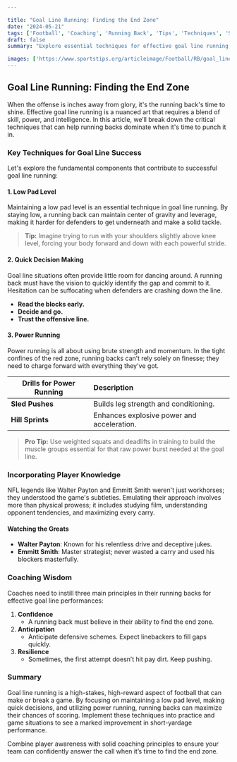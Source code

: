 ```yaml
---

title: "Goal Line Running: Finding the End Zone"
date: "2024-05-21"
tags: ['Football', 'Coaching', 'Running Back', 'Tips', 'Techniques', 'Strategy', 'Goal Line']
draft: false
summary: "Explore essential techniques for effective goal line running, including low pad level, quick decision making, and power running, to consistently find the end zone."

images: ['https://www.sportstips.org/articleimage/Football/RB/goal_line_running_finding_the_end_zone.webp']
---
```


## Goal Line Running: Finding the End Zone

When the offense is inches away from glory, it's the running back's time to shine. Effective goal line running is a nuanced art that requires a blend of skill, power, and intelligence. In this article, we’ll break down the critical techniques that can help running backs dominate when it's time to punch it in.

### Key Techniques for Goal Line Success

Let's explore the fundamental components that contribute to successful goal line running:

#### 1. **Low Pad Level**

Maintaining a low pad level is an essential technique in goal line running. By staying low, a running back can maintain center of gravity and leverage, making it harder for defenders to get underneath and make a solid tackle.

> **Tip:** Imagine trying to run with your shoulders slightly above knee level, forcing your body forward and down with each powerful stride.

#### 2. **Quick Decision Making**

Goal line situations often provide little room for dancing around. A running back must have the vision to quickly identify the gap and commit to it. Hesitation can be suffocating when defenders are crashing down the line.

- **Read the blocks early.**
- **Decide and go.**
- **Trust the offensive line.**

#### 3. **Power Running**

Power running is all about using brute strength and momentum. In the tight confines of the red zone, running backs can’t rely solely on finesse; they need to charge forward with everything they've got.

| Drills for Power Running | Description |
|--------------------------|:------------|
| **Sled Pushes**          | Builds leg strength and conditioning. |
| **Hill Sprints**         | Enhances explosive power and acceleration.  |

> **Pro Tip:** Use weighted squats and deadlifts in training to build the muscle groups essential for that raw power burst needed at the goal line.

### Incorporating Player Knowledge

NFL legends like Walter Payton and Emmitt Smith weren't just workhorses; they understood the game's subtleties. Emulating their approach involves more than physical prowess; it includes studying film, understanding opponent tendencies, and maximizing every carry.

#### Watching the Greats

- **Walter Payton**: Known for his relentless drive and deceptive jukes.
- **Emmitt Smith**: Master strategist; never wasted a carry and used his blockers masterfully.

### Coaching Wisdom

Coaches need to instill three main principles in their running backs for effective goal line performances:

1. **Confidence**
   - A running back must believe in their ability to find the end zone.
2. **Anticipation**
   - Anticipate defensive schemes. Expect linebackers to fill gaps quickly.
3. **Resilience**
   - Sometimes, the first attempt doesn’t hit pay dirt. Keep pushing.

### Summary

Goal line running is a high-stakes, high-reward aspect of football that can make or break a game. By focusing on maintaining a low pad level, making quick decisions, and utilizing power running, running backs can maximize their chances of scoring. Implement these techniques into practice and game situations to see a marked improvement in short-yardage performance.

Combine player awareness with solid coaching principles to ensure your team can confidently answer the call when it’s time to find the end zone.
```